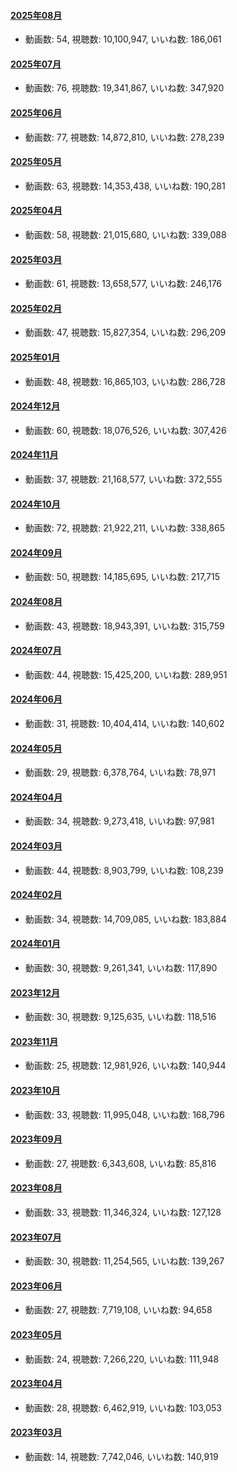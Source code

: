 #### [2025年08月](videos/202508 "wikilink")

-   動画数: 54, 視聴数: 10,100,947, いいね数: 186,061

#### [2025年07月](videos/202507 "wikilink")

-   動画数: 76, 視聴数: 19,341,867, いいね数: 347,920

#### [2025年06月](videos/202506 "wikilink")

-   動画数: 77, 視聴数: 14,872,810, いいね数: 278,239

#### [2025年05月](videos/202505 "wikilink")

-   動画数: 63, 視聴数: 14,353,438, いいね数: 190,281

#### [2025年04月](videos/202504 "wikilink")

-   動画数: 58, 視聴数: 21,015,680, いいね数: 339,088

#### [2025年03月](videos/202503 "wikilink")

-   動画数: 61, 視聴数: 13,658,577, いいね数: 246,176

#### [2025年02月](videos/202502 "wikilink")

-   動画数: 47, 視聴数: 15,827,354, いいね数: 296,209

#### [2025年01月](videos/202501 "wikilink")

-   動画数: 48, 視聴数: 16,865,103, いいね数: 286,728

#### [2024年12月](videos/202412 "wikilink")

-   動画数: 60, 視聴数: 18,076,526, いいね数: 307,426

#### [2024年11月](videos/202411 "wikilink")

-   動画数: 37, 視聴数: 21,168,577, いいね数: 372,555

#### [2024年10月](videos/202410 "wikilink")

-   動画数: 72, 視聴数: 21,922,211, いいね数: 338,865

#### [2024年09月](videos/202409 "wikilink")

-   動画数: 50, 視聴数: 14,185,695, いいね数: 217,715

#### [2024年08月](videos/202408 "wikilink")

-   動画数: 43, 視聴数: 18,943,391, いいね数: 315,759

#### [2024年07月](videos/202407 "wikilink")

-   動画数: 44, 視聴数: 15,425,200, いいね数: 289,951

#### [2024年06月](videos/202406 "wikilink")

-   動画数: 31, 視聴数: 10,404,414, いいね数: 140,602

#### [2024年05月](videos/202405 "wikilink")

-   動画数: 29, 視聴数: 6,378,764, いいね数: 78,971

#### [2024年04月](videos/202404 "wikilink")

-   動画数: 34, 視聴数: 9,273,418, いいね数: 97,981

#### [2024年03月](videos/202403 "wikilink")

-   動画数: 44, 視聴数: 8,903,799, いいね数: 108,239

#### [2024年02月](videos/202402 "wikilink")

-   動画数: 34, 視聴数: 14,709,085, いいね数: 183,884

#### [2024年01月](videos/202401 "wikilink")

-   動画数: 30, 視聴数: 9,261,341, いいね数: 117,890

#### [2023年12月](videos/202312 "wikilink")

-   動画数: 30, 視聴数: 9,125,635, いいね数: 118,516

#### [2023年11月](videos/202311 "wikilink")

-   動画数: 25, 視聴数: 12,981,926, いいね数: 140,944

#### [2023年10月](videos/202310 "wikilink")

-   動画数: 33, 視聴数: 11,995,048, いいね数: 168,796

#### [2023年09月](videos/202309 "wikilink")

-   動画数: 27, 視聴数: 6,343,608, いいね数: 85,816

#### [2023年08月](videos/202308 "wikilink")

-   動画数: 33, 視聴数: 11,346,324, いいね数: 127,128

#### [2023年07月](videos/202307 "wikilink")

-   動画数: 30, 視聴数: 11,254,565, いいね数: 139,267

#### [2023年06月](videos/202306 "wikilink")

-   動画数: 27, 視聴数: 7,719,108, いいね数: 94,658

#### [2023年05月](videos/202305 "wikilink")

-   動画数: 24, 視聴数: 7,266,220, いいね数: 111,948

#### [2023年04月](videos/202304 "wikilink")

-   動画数: 28, 視聴数: 6,462,919, いいね数: 103,053

#### [2023年03月](videos/202303 "wikilink")

-   動画数: 14, 視聴数: 7,742,046, いいね数: 140,919

